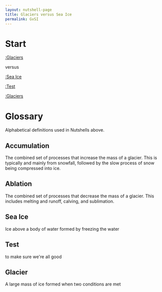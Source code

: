 ```yaml
---
layout: nutshell-page
title: Glaciers versus Sea Ice
permalink: GvSI
---
```

# Start

[:Glaciers](#glacier)

versus

[:Sea Ice](#seaice)

[:Test](#glacier)

[:Glaciers](#test)

# Glossary
Alphabetical definitions used in Nutshells above.

## Accumulation
The combined set of processes that increase the mass of a glacier. This is typically and mainly from snowfall, followed by the slow process of snow being compressed into ice.

## Ablation
The combined set of processes that decrease the mass of a glacier. This includes melting and runoff, calving, and sublimation.

## Sea Ice
Ice above a body of water formed by freezing the water

## Test
to make sure we're all good

## Glacier
A large mass of ice formed when two conditions are met
